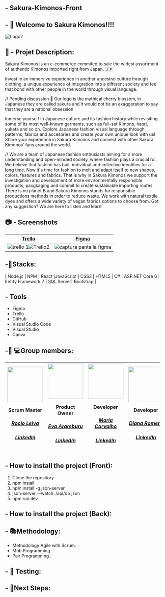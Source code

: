 ## - Sakura-Kimonos-Front

## - :kimono: Welcome to Sakura Kimonos!!!!


 
 
 ![Logo2](https://user-images.githubusercontent.com/117834362/226330681-081587bb-72b8-4934-b24a-83facc68daf8.png)
 
 
 
 
 
 
 
 ## :memo: - Projet Description: 
 
 Sakura Kimonos is an e-commerce commited to sale the widest assortment of authentic Kimonos imported right from Japan. :jp:

Invest in an immersive experience in another ancestral culture through clothing, a unique experience of integration into a different society and feel that bond with other people in the world through visual language.

// Pending discussion
 :cherry_blossom: Our logo is the mythical cherry blossom, in Japanese they are called sakura and it would not be an exaggeration to say that they are a national obsession.
 
 
  Inmerse yourself in Japanese culture and its fashion history while revisiting some of its most well-known garments, such as full-set Kimono, haori, yukata and so on. Explore Japanese fashion visual language through patterns, fabrics and accesories and create your own unique look with us! Share your experience in Sakura Kimonos and connect with other Sakura Kimonos' fans around the world. 

// We are a team of Japanese fashion enthusiasts aiming for a more understanding and open-minded society, where fashion plays a crucial rol. We believe that fashion has built individual and collective identities for a long time. Now it's time for fashion to melt and adapt itself to new shapes, colors, features and fabrics. That is why in Sakura Kimonos we support the investigation and development of more environmentally responsible products, pacgkaging and commit to create sustainable importing routes. There is no planet B and Sakura Kimonos stands for responsible productions methods in order to reduce waste. We work with natural textile dyes and offers a wide variety of vegan fabrics options to choose from. Got any suggestion? We are here to listen and learn!  


## :camera: - Screenshots

| <a href="https://trello.com/b/uXQ3TO7Y/e-commerce">Trello</a> | <a href="https://www.figma.com/file/64inr6vpFqOsRp8V5BLpCl/SakuraKimonos?node-id=0-1&t=S0SMPu28KArf3gpZ-0">Figma</a> | 
| :---: | :---: | 
|![trello 1](https://user-images.githubusercontent.com/117834362/226338848-e378b190-d101-45e2-90cc-6d32109708ba.png)![Trello2](https://user-images.githubusercontent.com/117834362/226338858-217b42e2-1a26-43fb-a36d-f39338b2206e.png)|![captura pantalla figma](https://user-images.githubusercontent.com/117834362/226335880-87d67bda-3a21-434f-bff6-be912b19f6c5.png)|



## -🔧Stacks:

| Node.js | NPM | React |JavaScript | CSS3 | HTML5 | C# | ASP.NET Core 6 | Entity Framework 7 | SQL Server| Bootstrap |


## - Tools

- Figma
- Trello
- GitHub
- Visual Studio Code
- Visual Studio
- Canva



## -👩‍ 💻Group members:



|<img src="https://user-images.githubusercontent.com/117834362/226867726-d41a6307-9121-48bf-9083-acbb2da7db5e.jpg" width=115><p>Scrum Master</p><h5><a href="https://github.com/Rocio-Leiva">Rocío Leiva</a></h5><h5><a href="https://www.linkedin.com/in/rocio-leiva-pecho/">LinkedIn</a></h5>|<img src="https://user-images.githubusercontent.com/117834362/226889415-9cee7e56-4bf8-439b-9221-fbdc7332b48a.jpg" width=115><p>Product Owner</p><h5><a href="https://github.com/EvaAramburu">Eva Aramburu</a></h5><h5><a href="https://www.linkedIn.com/in/eva-aramburu19950913/">LinkedIn</a></h5>|<img src="https://user-images.githubusercontent.com/117834362/226875930-748fc1d7-13ba-4be0-b59a-1a5ba8892dd2.png" width=115><p>Developer</p><h5><a href="https://github.com/Ma-shi22">María Carvalho</a></h5><h5><a href="https://www.linkedin.com/in/mariashirleicarvalho/">LinkedIn</a></h5>|<img src="https://user-images.githubusercontent.com/117834362/226876284-d3489d97-f910-4cb9-9470-af3f6fa31da2.png" width=115><p>Developer</p><h5><a href="https://github.com/Diancris">Diana Romero</a></h5><h5><a href="">LinkedIn</a></h5>|<img src="https://user-images.githubusercontent.com/117834362/226876297-6c7b09d6-c2fe-4a4e-9406-324bd8aca214.jpg" width=115><p>Developer</p><h5><a href="https://github.com/VeronicaAnais">Verónica Gallardo</a></h5><h5><a href="https://www.linkedin.com/in/ver%C3%B3nica-gallardo-pedemonte-b537314b/">LinkedIn</a></h5>|
| :---: | :---: | :---: |  :---: |  :---: | 



## - How to install the project (Front):

1) Clone the repository
2) npm install
3) npm install -g json-server
4) json-server --watch ./api/db.json
5) npm run dev


## - How to install the project (Back):


## - 📚Methodology:

- Methodology Agile with Scrum.
- Mob Programming.
- Pair Programming.

## - 👀  Testing:

## - 🧪Next Steps:




